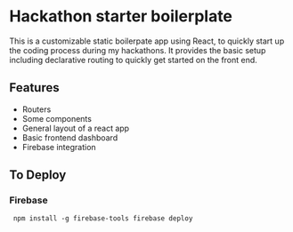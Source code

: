 



# Hackathon starter boilerplate



This is a customizable static boilerpate app using React, to quickly start up the coding process during my hackathons. It provides the basic setup including declarative routing to quickly get started on the front end.


## Features

* Routers
* Some components
* General layout of a react app
* Basic frontend dashboard
* Firebase integration


## To Deploy

### Firebase

` npm install -g firebase-tools
  firebase deploy`
  
  


